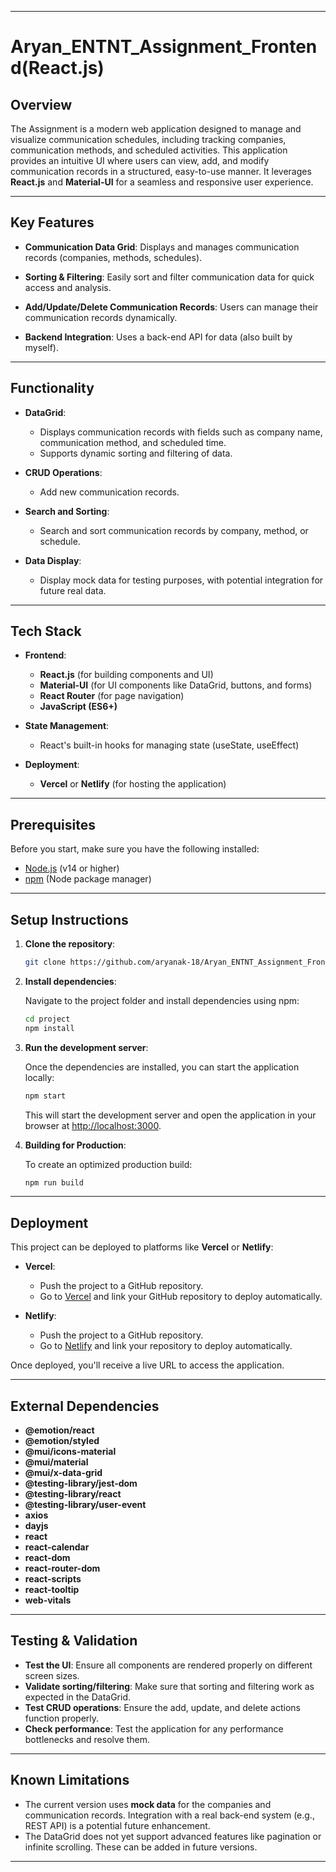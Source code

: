 
---

# Aryan_ENTNT_Assignment_Frontend(React.js)

## Overview

The Assignment is a modern web application designed to manage and visualize communication schedules, including tracking companies, communication methods, and scheduled activities. This application provides an intuitive UI where users can view, add, and modify communication records in a structured, easy-to-use manner. It leverages **React.js** and **Material-UI** for a seamless and responsive user experience.

---

## Key Features

- **Communication Data Grid**: Displays and manages communication records (companies, methods, schedules).
- **Sorting & Filtering**: Easily sort and filter communication data for quick access and analysis.
- **Add/Update/Delete Communication Records**: Users can manage their communication records dynamically.

- **Backend Integration**: Uses a back-end API for data (also built by myself).

---

## Functionality

- **DataGrid**:
  - Displays communication records with fields such as company name, communication method, and scheduled time.
  - Supports dynamic sorting and filtering of data.
  
- **CRUD Operations**:
  - Add new communication records.

  
- **Search and Sorting**:
  - Search and sort communication records by company, method, or schedule.
  
- **Data Display**:
  - Display mock data for testing purposes, with potential integration for future real data.

---

## Tech Stack

- **Frontend**: 
  - **React.js** (for building components and UI)
  - **Material-UI** (for UI components like DataGrid, buttons, and forms)
  - **React Router** (for page navigation)
  - **JavaScript (ES6+)**
  
- **State Management**: 
  - React's built-in hooks for managing state (useState, useEffect)

- **Deployment**: 
  - **Vercel** or **Netlify** (for hosting the application)

---

## Prerequisites

Before you start, make sure you have the following installed:

- [Node.js](https://nodejs.org/en/download/) (v14 or higher)
- [npm](https://www.npmjs.com/get-npm) (Node package manager)

---

## Setup Instructions

1. **Clone the repository**:

   ```bash
   git clone https://github.com/aryanak-18/Aryan_ENTNT_Assignment_Frontend-React.js-.git
   ```

2. **Install dependencies**:

   Navigate to the project folder and install dependencies using npm:

   ```bash
   cd project
   npm install
   ```

3. **Run the development server**:

   Once the dependencies are installed, you can start the application locally:

   ```bash
   npm start
   ```

   This will start the development server and open the application in your browser at [http://localhost:3000](http://localhost:3000).

4. **Building for Production**:

   To create an optimized production build:

   ```bash
   npm run build
   ```

---

## Deployment

This project can be deployed to platforms like **Vercel** or **Netlify**:

- **Vercel**:
  - Push the project to a GitHub repository.
  - Go to [Vercel](https://vercel.com/) and link your GitHub repository to deploy automatically.
  
- **Netlify**:
  - Push the project to a GitHub repository.
  - Go to [Netlify](https://www.netlify.com/) and link your repository to deploy automatically.

Once deployed, you'll receive a live URL to access the application.

---

## External Dependencies

- **@emotion/react**
- **@emotion/styled**
- **@mui/icons-material**
- **@mui/material**
- **@mui/x-data-grid**
- **@testing-library/jest-dom**
- **@testing-library/react**
- **@testing-library/user-event**
- **axios**
- **dayjs**
- **react**
- **react-calendar**
- **react-dom**
- **react-router-dom**
- **react-scripts**
- **react-tooltip**
- **web-vitals**

---


## Testing & Validation

- **Test the UI**: Ensure all components are rendered properly on different screen sizes.
- **Validate sorting/filtering**: Make sure that sorting and filtering work as expected in the DataGrid.
- **Test CRUD operations**: Ensure the add, update, and delete actions function properly.
- **Check performance**: Test the application for any performance bottlenecks and resolve them.

---

## Known Limitations

- The current version uses **mock data** for the companies and communication records. Integration with a real back-end system (e.g., REST API) is a potential future enhancement.
- The DataGrid does not yet support advanced features like pagination or infinite scrolling. These can be added in future versions.
  
---